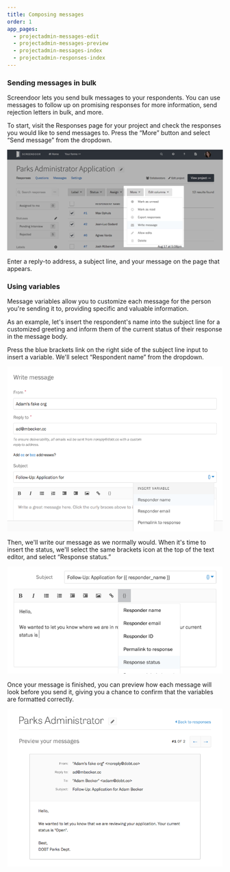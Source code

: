 ```yaml
---
title: Composing messages
order: 1
app_pages:
  - projectadmin-messages-edit
  - projectadmin-messages-preview
  - projectadmin-messages-index
  - projectadmin-responses-index
---
```


### Sending messages in bulk

Screendoor lets you send bulk messages to your respondents. You can use messages to follow up on promising responses for more information, send rejection letters in bulk, and more.

To start, visit the Responses page for your project and check the responses you would like to send messages to. Press the &ldquo;More&rdquo; button and select &ldquo;Send message&rdquo; from the dropdown.

![Sending a message.](../images/messages_1.png)

Enter a reply-to address, a subject line, and your message on the page that appears.

### Using variables

Message variables allow you to customize each message for the person you're sending it to, providing specific and valuable information.

As an example, let's insert the respondent's name into the subject line for a customized greeting and inform them of the current status of their response in the message body.

Press the blue brackets link on the right side of the subject line input to insert a variable. We'll select &ldquo;Respondent name&rdquo; from the dropdown.

![Inserting a name variable into the subject line.](../images/messages_2.png)

Then, we'll write our message as we normally would. When it's time to insert the status, we'll select the same brackets icon at the top of the text editor, and select &ldquo;Response status.&rdquo;

![Inserting a status variable into the message body.](../images/messages_3.png)

Once your message is finished, you can preview how each message will look before you send it, giving you a chance to confirm that the variables are formatted correctly.

![Previewing messages with variables.](../images/messages_4.png)
